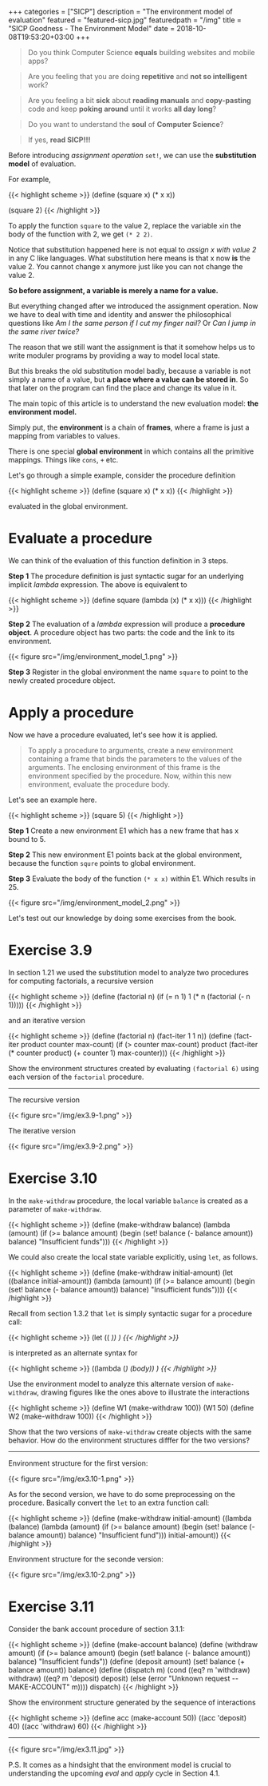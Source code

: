 +++
categories = ["SICP"]
description = "The environment model of evaluation"
featured = "featured-sicp.jpg"
featuredpath = "/img"
title = "SICP Goodness - The Environment Model"
date = 2018-10-08T19:53:20+03:00
+++

>Do you think Computer Science **equals** building websites and mobile apps? 

>Are you feeling that you are doing **repetitive** and **not so intelligent** work?

>Are you feeling a bit **sick** about **reading manuals** and **copy-pasting** code and keep **poking around** until it works **all day long**? 

>Do you want to understand the **soul** of **Computer Science**?

>If yes, **read SICP!!!**

Before introducing *assignment operation* `set!`, we can use the **substitution model** of evaluation.

For example, 

{{< highlight scheme >}}
(define (square x) (* x x))

(square 2)
{{< /highlight >}}

To apply the function `square` to the value 2, replace the variable `x`in the body of the function with 2, we get `(* 2 2)`.

Notice that substitution happened here is not equal to *assign x with value 2* in any C like languages. What substitution here means is that x now **is** the value 2. You cannot change x anymore just like you can not change the value 2.

**So before assignment, a variable is merely a name for a value.**

But everything changed after we introduced the assignment operation. Now we have to deal with time and identity and answer the philosophical questions like *Am I the same person if I cut my finger nail?* Or *Can I jump in the same river twice?*

The reason that we still want the assignment is that it somehow helps us to write moduler programs by providing a way to model local state.

But this breaks the old substitution model badly, because a variable is not simply a name of a value, but **a place where a value can be stored in**. So that later on the program can find the place and change its value in it.

The main topic of this article is to understand the new evaluation model: **the environment model.**

Simply put, the **environment** is a chain of **frames**, where a frame is just a mapping from variables to values.

There is one special **global environment** in which contains all the primitive mappings. Things like `cons`, `+` etc.

Let's go through a simple example, consider the procedure definition

{{< highlight scheme >}}
(define (square x) (* x x))
{{< /highlight >}}

evaluated in the global environment.

# Evaluate a procedure

We can think of the evaluation of this function definition in 3 steps.

**Step 1** The procedure definition is just syntactic sugar for an underlying implicit *lambda* expression. The above is equivalent to

{{< highlight scheme >}}
(define square
  (lambda (x) (* x x)))
{{< /highlight >}}

**Step 2** The evaluation of a *lambda* expression will produce a **procedure object**. A procedure object has two parts: the code and the link to its environment.

{{< figure src="/img/environment_model_1.png" >}}

**Step 3** Register in the global environment the name `square` to point to the newly created procedure object.

# Apply a procedure

Now we have a procedure evaluated, let's see how it is applied.

>To apply a procedure to arguments, create a new environment containing a frame that binds the parameters to the values of the arguments. The enclosing environment of this frame is the environment specified by the procedure. Now, within this new environment, evaluate the procedure body.

Let's see an example here.

{{< highlight scheme >}}
(square 5)
{{< /highlight >}}

**Step 1** Create a new environment E1 which has a new frame that has x bound to 5.

**Step 2** This new environment E1 points back at the global environment, because the function `squre` points to global environment.

**Step 3** Evaluate the body of the function `(* x x)` within E1. Which results in 25.

{{< figure src="/img/environment_model_2.png" >}}

Let's test out our knowledge by doing some exercises from the book.

# Exercise 3.9

In section 1.21 we used the substitution model to analyze two procedures for computing factorials, a recursive version

{{< highlight scheme >}}
(define (factorial n)
  (if (= n 1)
      1
      (* n (factorial (- n 1)))))
{{< /highlight >}}

and an iterative version

{{< highlight scheme >}}
(define (factorial n)
  (fact-iter 1 1 n))
(define (fact-iter product counter max-count)
  (if (> counter max-count)
      product
      (fact-iter (* counter product) (+ counter 1) max-counter)))
{{< /highlight >}}

Show the environment structures created by evaluating `(factorial 6)` using each version of the `factorial` procedure.

<hr />

The recursive version

{{< figure src="/img/ex3.9-1.png" >}}

The iterative version

{{< figure src="/img/ex3.9-2.png" >}}

# Exercise 3.10

In the `make-withdraw` procedure, the local variable `balance` is created as a parameter of `make-withdraw`.

{{< highlight scheme >}}
(define (make-withdraw balance)
  (lambda (amount)
    (if (>= balance amount)
        (begin (set! balance (- balance amount))
               balance)
        "Insufficient funds")))
{{< /highlight >}}

We could also create the local state variable explicitly, using `let`, as follows.

{{< highlight scheme >}}
(define (make-withdraw initial-amount)
  (let ((balance initial-amount))
    (lambda (amount)
      (if (>= balance amount)
          (begin (set! balance (- balance amount))
                 balance)
          "Insufficient funds"))))
{{< /highlight >}}

Recall from section 1.3.2 that `let` is simply syntactic sugar for a procedure call:

{{< highlight scheme >}}
(let ((<var> <exp>)) <body>)
{{< /highlight >}}

is interpreted as an alternate syntax for

{{< highlight scheme >}}
((lambda (<var>) (body)) <exp>)
{{< /highlight >}}

Use the environment model to analyze this alternate version of `make-withdraw`, drawing figures like the ones above to illustrate the interactions


{{< highlight scheme >}}
(define W1 (make-withdraw 100))
(W1 50)
(define W2 (make-withdraw 100))
{{< /highlight >}}

Show that the two versions of `make-withdraw` create objects with the same behavior. How do the environment structures difffer for the two versions?

<hr />

Environment structure for the first version:

{{< figure src="/img/ex3.10-1.png" >}}

As for the second version, we have to do some preprocessing on the procedure. Basically convert the `let` to an extra function call:

{{< highlight scheme >}}
(define (make-withdraw initial-amount)
  ((lambda (balance)
     (lambda (amount)
       (if (>= balance amount)
           (begin (set! balance (- balance amount))
                  balance)
           "Insufficient fund")))
   initial-amount))
{{< /highlight >}}

Environment structure for the seconde version:

{{< figure src="/img/ex3.10-2.png" >}}

# Exercise 3.11

Consider the bank account procedure of section 3.1.1:

{{< highlight scheme >}}
(define (make-account balance)
  (define (withdraw amount)
    (if (>= balance amount)
        (begin (set! balance (- balance amount))
               balance)
        "Insufficient funds"))
  (define (deposit amount)
    (set! balance (+ balance amount))
    balance)
  (define (dispatch m)
    (cond ((eq? m 'withdraw) withdraw)
          ((eq? m 'deposit) deposit)
          (else (error "Unknown request -- MAKE-ACCOUNT"
                       m))))
  dispatch)
{{< /highlight >}}

Show the environment structure generated by the sequence of interactions

{{< highlight scheme >}}
(define acc (make-account 50))
((acc 'deposit) 40)
((acc 'withdraw) 60)
{{< /highlight >}}

<hr/>

{{< figure src="/img/ex3.11.jpg" >}}

P.S. It comes as a hindsight that the environment model is crucial to understanding the upcoming *eval* and *apply* cycle in Section 4.1.
